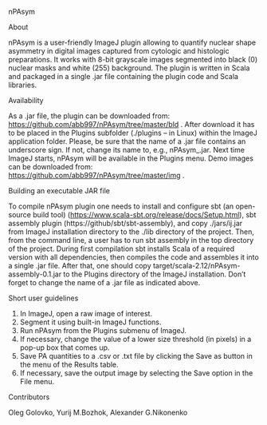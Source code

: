 nPAsym

About

nPAsym is a user-friendly ImageJ plugin allowing to quantify nuclear shape 
asymmetry in digital images captured from cytologic and histologic preparations. 
It works with 8-bit grayscale images segmented into black (0) nuclear masks and white (255) background. 
The plugin is written in Scala and packaged in a single .jar file containing the plugin code and Scala libraries. 

Availability

As a .jar file, the plugin can be downloaded from: https://github.com/abb997/nPAsym/tree/master/bld . 
After download it has to be placed in the Plugins subfolder (./plugins – in Linux) 
within the ImageJ application folder. Please, be sure that the name of a .jar file contains an underscore sign. 
If not, change its name to, e.g., nPAsym_.jar. Next time ImageJ starts, nPAsym will be available in the Plugins menu. 
Demo images can be downloaded from: https://github.com/abb997/nPAsym/tree/master/img .

Building an executable JAR file

To compile nPAsym plugin one needs to install and configure sbt (an open-source build tool) 
(https://www.scala-sbt.org/release/docs/Setup.html), sbt assembly plugin (https://github/sbt/sbt-assembly), 
and copy ./jars/ij.jar from ImageJ installation directory to the ./lib directory of the project. 
Then, from the command line, a user has to run sbt assembly in the top directory of the project. 
During first compilation sbt installs Scala of a required version with all dependencies, 
then compiles the code and assembles it into a single .jar file. After that, one should copy 
target/scala-2.12/nPAsym-assembly-0.1.jar to the Plugins directory of the ImageJ installation. 
Don’t forget to change the name of a .jar file as indicated above.

Short user guidelines

1. In ImageJ, open a raw image of interest.
2. Segment it using built-in ImageJ functions.
3. Run nPAsym from the Plugins submenu of ImageJ.
4. If necessary, change the value of a lower size threshold (in pixels) in a pop-up box that comes up. 
5. Save PA quantities to a .csv or .txt file by clicking the Save as button in the menu of the Results table. 
6. If necessary, save the output image by selecting the Save option in the File menu.

Contributors

Oleg Golovko, Yurij M.Bozhok, Alexander G.Nikonenko
